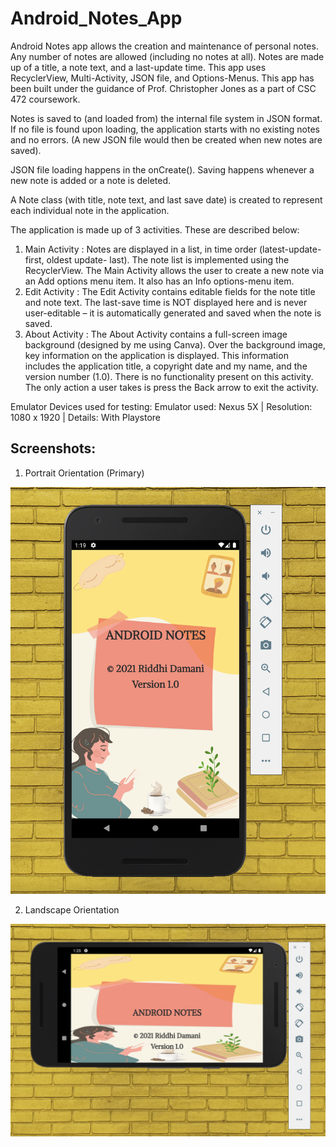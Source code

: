# Android_Notes_App
Android Notes app allows the creation and maintenance of personal notes. Any number of notes are allowed (including no notes at all). 
Notes are made up of a title, a note text, and a last-update time. This app uses RecyclerView, Multi-Activity, JSON file, and 
Options-Menus. This app has been built under the guidance of Prof. Christopher Jones as a part of CSC 472 coursework. 

Notes is saved to (and loaded from) the internal file system in JSON format. If no file is found upon loading, 
the application starts with no existing notes and no errors. (A new JSON file would then be created when new notes are saved).

JSON file loading happens in the onCreate(). Saving happens whenever a new note is added or a note is deleted.

A Note class (with title, note text, and last save date) is created to represent each individual note in the application.

The application is made up of 3 activities. These are described below:
1) Main Activity :
   Notes are displayed in a list, in time order (latest-update-first, oldest update- last). The note list is 
   implemented using the RecyclerView. The Main Activity allows the user to create a new note via an Add options
   menu item. It also has an Info options-menu item. 
2) Edit Activity :
   The Edit Activity contains editable fields for the note title and note text. The last-save time is NOT displayed here 
   and is never user-editable – it is automatically generated and saved when the note is saved.
3) About Activity :
   The About Activity contains a full-screen image background (designed by me using Canva). Over the background image, key 
   information on the application is displayed. This information includes the application title, a copyright date and 
   my name, and the version number (1.0). There is no functionality present on this activity. The only action a user 
   takes is press the Back arrow to exit the activity.

Emulator Devices used for testing: 
    Emulator used: Nexus 5X | Resolution: 1080 x 1920 | Details: With Playstore

## Screenshots:

1. Portrait Orientation (Primary) 

![P1](/app/src/main/res/pic1_about.png)
    
2. Landscape Orientation

![L1](/app/src/main/res/landscape_about.png)
